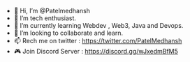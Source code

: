 - 👋 Hi, I’m @Patelmedhansh
- 👀 I’m tech enthusiast.
- 🌱 I’m currently learning Webdev , Web3, Java and Devops.
- 💞️ I’m looking to collaborate and learn.
- 📫 Rech me on twitter  : https://twitter.com/PatelMedhansh
- 🎮 Join Discord Server : https://discord.gg/wJxedmBfM5

<!---
Patelmedhansh/Patelmedhansh is a ✨ special ✨ repository because its `README.md` (this file) appears on your GitHub profile.
You can click the Preview link to take a look at your changes.
--->
